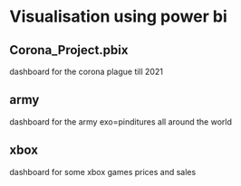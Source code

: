# Visualisation using power bi
## Corona_Project.pbix
   dashboard for the corona plague till 2021
   
## army
  dashboard for the army exo=pinditures all around the world 
  
## xbox
  dashboard for some xbox games prices and sales
